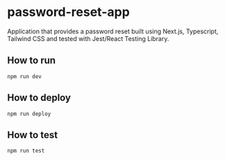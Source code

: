 # password-reset-app

Application that provides a password reset built using Next.js, Typescript, Tailwind CSS and tested with Jest/React Testing Library.

## How to run
`npm run dev`

## How to deploy
`npm run deploy`

## How to test
`npm run test`

